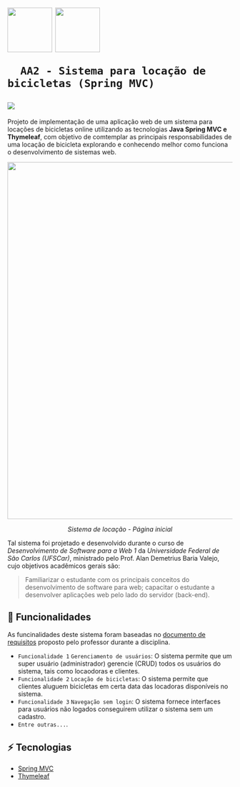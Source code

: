 <h1>
   <p> 
      <img src="https://user-images.githubusercontent.com/92659173/208775299-8a384f52-7cbe-4af6-8d11-2de7d61b3a1e.svg" width="100" align="center" />
      <img src="https://user-images.githubusercontent.com/92659173/208777593-0b0906f0-2e13-420f-a435-b78f0151671e.png" width="100" align="center" />
     
      AA2 - Sistema para locação de bicicletas (Spring MVC)
   </p>
   <img src="https://img.shields.io/github/license/vinimrs/VinChat?color=black" align="center" />
</h1>

Projeto de implementação de uma aplicação web de um sistema para locações de bicicletas online utilizando as tecnologias **Java Spring MVC e Thymeleaf**, com objetivo de comtemplar as principais responsabilidades de uma locação de bicicleta explorando e conhecendo melhor como funciona o desenvolvimento de sistemas web.

<p align="center">
   <img src="https://github.com/vinimrs/AA2/assets/92659173/df480dc4-a9af-4ed0-96b7-f967ca7d5eed"  width="800"/>
   <p align="center">
      <i>Sistema de locação - Página inicial
</i>
   </p>
</p>

Tal sistema foi projetado e desenvolvido durante o curso de _Desenvolvimento de Software para a Web 1_ da _Universidade Federal de São Carlos (UFSCar)_, ministrado pelo Prof. Alan Demetrius Baria Valejo, cujo objetivos acadêmicos gerais são:

> Familiarizar o estudante com os principais conceitos do desenvolvimento de software para web; capacitar o estudante a desenvolver aplicações web pelo lado do servidor (back-end).


## :hammer: Funcionalidades

As funcinalidades deste sistema foram baseadas no [documento de requisitos](https://github.com/vinimrs/AA2/blob/main/requisitos.pdf) proposto pelo professor durante a disciplina.

- `Funcionalidade 1` `Gerenciamento de usuários`: O sistema permite que um super usuário (administrador) gerencie (CRUD) todos os usuários do sistema, tais como locaodoras e clientes.
- `Funcionalidade 2` `Locação de bicicletas`: O sistema permite que clientes aluguem bicicletas em certa data das locadoras disponíveis no sistema.
- `Funcionalidade 3` `Navegação sem login`: O sistema fornece interfaces para usuários não logados conseguirem utilizar o sistema sem um cadastro.
- `Entre outras...`.

<!--
<p align="center">
   <img src="https://user-images.githubusercontent.com/92659173/208769107-f9583f61-f9dd-45d7-bc2c-fbfdb548e14f.gif" width="300px" />
</p>
-->

## :zap: Tecnologias

- [Spring MVC]
- [Thymeleaf]

<!--
## ✅ Melhorias

Ideias de melhorias para o projeto:
-->

[Thymeleaf]: https://www.google.com/url?sa=t&rct=j&q=&esrc=s&source=web&cd=&cad=rja&uact=8&ved=2ahUKEwidqKfhqJGBAxXtHrkGHf7LC_8QFnoECAYQAQ&url=https%3A%2F%2Fwww.thymeleaf.org%2F&usg=AOvVaw1M5-AvRfL5-V-3q4RseOa6&opi=89978449
[Spring MVC]: https://spring.io/guides/gs/serving-web-content/

